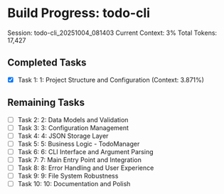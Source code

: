 # Build Progress: todo-cli
Session: todo-cli_20251004_081403
Current Context: 3%
Total Tokens: 17,427

## Completed Tasks
- [x] Task 1: 1: Project Structure and Configuration (Context: 3.871%)

## Remaining Tasks
- [ ] Task 2: 2: Data Models and Validation
- [ ] Task 3: 3: Configuration Management
- [ ] Task 4: 4: JSON Storage Layer
- [ ] Task 5: 5: Business Logic - TodoManager
- [ ] Task 6: 6: CLI Interface and Argument Parsing
- [ ] Task 7: 7: Main Entry Point and Integration
- [ ] Task 8: 8: Error Handling and User Experience
- [ ] Task 9: 9: File System Robustness
- [ ] Task 10: 10: Documentation and Polish
